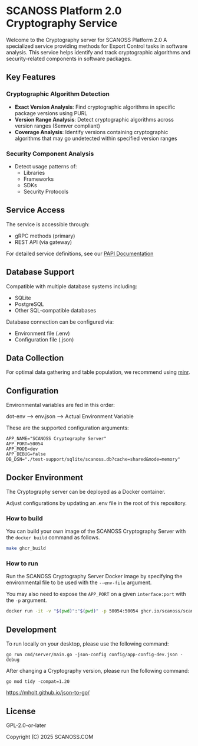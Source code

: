 # SCANOSS Platform 2.0 Cryptography Service
Welcome to the Cryptography server for SCANOSS Platform 2.0
A specialized service providing methods for Export Control tasks in software analysis. This service helps identify and track cryptographic algorithms and security-related components in software packages.

## Key Features

### Cryptographic Algorithm Detection
- **Exact Version Analysis**: Find cryptographic algorithms in specific package versions using PURL
- **Version Range Analysis**: Detect cryptographic algorithms across version ranges (Semver compliant)
- **Coverage Analysis**: Identify versions containing cryptographic algorithms that may go undetected within specified version ranges

### Security Component Analysis
- Detect usage patterns of:
  - Libraries
  - Frameworks
  - SDKs
  - Security Protocols

## Service Access

The service is accessible through:
- gRPC methods (primary)
- REST API (via gateway)

For detailed service definitions, see our [PAPI Documentation](https://github.com/scanos/papi)

## Database Support

Compatible with multiple database systems including:
- SQLite
- PostgreSQL
- Other SQL-compatible databases

Database connection can be configured via:
- Environment file (.env)
- Configuration file (.json)

## Data Collection

For optimal data gathering and table population, we recommend using [minr](https://github.com/scanoss/minr).

## Configuration

Environmental variables are fed in this order:

dot-env --> env.json -->  Actual Environment Variable

These are the supported configuration arguments:

```
APP_NAME="SCANOSS Cryptography Server"
APP_PORT=50054
APP_MODE=dev
APP_DEBUG=false
DB_DSN="./test-support/sqlite/scanoss.db?cache=shared&mode=memory"
```

## Docker Environment

The Cryptography server can be deployed as a Docker container.

Adjust configurations by updating an .env file in the root of this repository.


### How to build

You can build your own image of the SCANOSS Cryptography Server with the ```docker build``` command as follows.

```bash
make ghcr_build
```


### How to run

Run the SCANOSS Cryptography Server Docker image by specifying the environmental file to be used with the ```--env-file``` argument. 

You may also need to expose the ```APP_PORT``` on a given ```interface:port``` with the ```-p``` argument.

```bash
docker run -it -v "$(pwd)":"$(pwd)" -p 50054:50054 ghcr.io/scanoss/scanoss-cryptography-api -json-config $(pwd)/config/app-config-docker-local-dev.json -debug
```

## Development

To run locally on your desktop, please use the following command:

```shell
go run cmd/server/main.go -json-config config/app-config-dev.json -debug
```

After changing a Cryptography version, please run the following command:
```shell
go mod tidy -compat=1.20
```
https://mholt.github.io/json-to-go/

## License 

GPL-2.0-or-later

Copyright (C) 2025 SCANOSS.COM